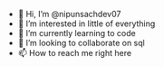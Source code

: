 - 👋 Hi, I’m @nipunsachdev07
- 👀 I’m interested in little of everything
- 🌱 I’m currently learning to code
- 💞️ I’m looking to collaborate on sql
- 📫 How to reach me right here

<!---
nipunsachdev07/nipunsachdev07 is a ✨ special ✨ repository because its `README.md` (this file) appears on your GitHub profile.
You can click the Preview link to take a look at your changes.
--->
